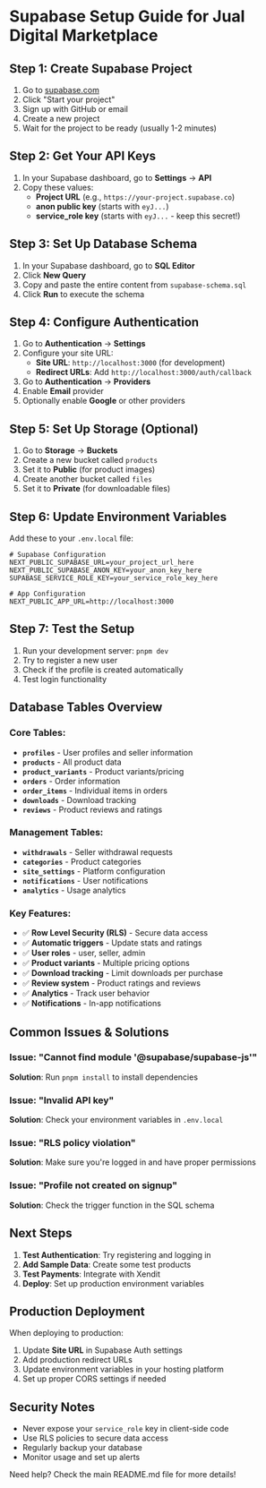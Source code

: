 # Supabase Setup Guide for Jual Digital Marketplace

## Step 1: Create Supabase Project

1. Go to [supabase.com](https://supabase.com)
2. Click "Start your project"
3. Sign up with GitHub or email
4. Create a new project
5. Wait for the project to be ready (usually 1-2 minutes)

## Step 2: Get Your API Keys

1. In your Supabase dashboard, go to **Settings** → **API**
2. Copy these values:
   - **Project URL** (e.g., `https://your-project.supabase.co`)
   - **anon public key** (starts with `eyJ...`)
   - **service_role key** (starts with `eyJ...` - keep this secret!)

## Step 3: Set Up Database Schema

1. In your Supabase dashboard, go to **SQL Editor**
2. Click **New Query**
3. Copy and paste the entire content from `supabase-schema.sql`
4. Click **Run** to execute the schema

## Step 4: Configure Authentication

1. Go to **Authentication** → **Settings**
2. Configure your site URL:
   - **Site URL**: `http://localhost:3000` (for development)
   - **Redirect URLs**: Add `http://localhost:3000/auth/callback`
3. Go to **Authentication** → **Providers**
4. Enable **Email** provider
5. Optionally enable **Google** or other providers

## Step 5: Set Up Storage (Optional)

1. Go to **Storage** → **Buckets**
2. Create a new bucket called `products`
3. Set it to **Public** (for product images)
4. Create another bucket called `files`
5. Set it to **Private** (for downloadable files)

## Step 6: Update Environment Variables

Add these to your `.env.local` file:

```env
# Supabase Configuration
NEXT_PUBLIC_SUPABASE_URL=your_project_url_here
NEXT_PUBLIC_SUPABASE_ANON_KEY=your_anon_key_here
SUPABASE_SERVICE_ROLE_KEY=your_service_role_key_here

# App Configuration
NEXT_PUBLIC_APP_URL=http://localhost:3000
```

## Step 7: Test the Setup

1. Run your development server: `pnpm dev`
2. Try to register a new user
3. Check if the profile is created automatically
4. Test login functionality

## Database Tables Overview

### Core Tables:

- **`profiles`** - User profiles and seller information
- **`products`** - All product data
- **`product_variants`** - Product variants/pricing
- **`orders`** - Order information
- **`order_items`** - Individual items in orders
- **`downloads`** - Download tracking
- **`reviews`** - Product reviews and ratings

### Management Tables:

- **`withdrawals`** - Seller withdrawal requests
- **`categories`** - Product categories
- **`site_settings`** - Platform configuration
- **`notifications`** - User notifications
- **`analytics`** - Usage analytics

### Key Features:

- ✅ **Row Level Security (RLS)** - Secure data access
- ✅ **Automatic triggers** - Update stats and ratings
- ✅ **User roles** - user, seller, admin
- ✅ **Product variants** - Multiple pricing options
- ✅ **Download tracking** - Limit downloads per purchase
- ✅ **Review system** - Product ratings and reviews
- ✅ **Analytics** - Track user behavior
- ✅ **Notifications** - In-app notifications

## Common Issues & Solutions

### Issue: "Cannot find module '@supabase/supabase-js'"

**Solution**: Run `pnpm install` to install dependencies

### Issue: "Invalid API key"

**Solution**: Check your environment variables in `.env.local`

### Issue: "RLS policy violation"

**Solution**: Make sure you're logged in and have proper permissions

### Issue: "Profile not created on signup"

**Solution**: Check the trigger function in the SQL schema

## Next Steps

1. **Test Authentication**: Try registering and logging in
2. **Add Sample Data**: Create some test products
3. **Test Payments**: Integrate with Xendit
4. **Deploy**: Set up production environment variables

## Production Deployment

When deploying to production:

1. Update **Site URL** in Supabase Auth settings
2. Add production redirect URLs
3. Update environment variables in your hosting platform
4. Set up proper CORS settings if needed

## Security Notes

- Never expose your `service_role` key in client-side code
- Use RLS policies to secure data access
- Regularly backup your database
- Monitor usage and set up alerts

Need help? Check the main README.md file for more details!
